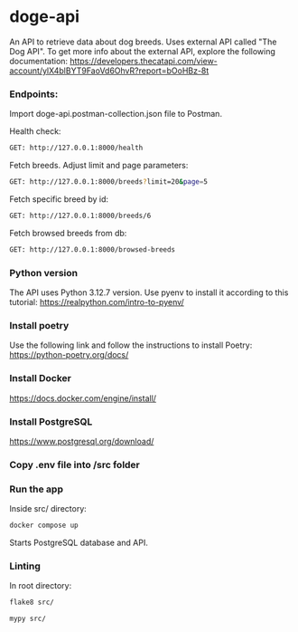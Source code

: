 # doge-api
An API to retrieve data about dog breeds. Uses external API called "The Dog API".
To get more info about the external API, explore the following documentation:
https://developers.thecatapi.com/view-account/ylX4blBYT9FaoVd6OhvR?report=bOoHBz-8t

### Endpoints:
Import doge-api.postman-collection.json file to Postman.

Health check:
```sh
GET: http://127.0.0.1:8000/health
```

Fetch breeds. Adjust limit and page parameters:
```sh
GET: http://127.0.0.1:8000/breeds?limit=20&page=5
```

Fetch specific breed by id:
```sh
GET: http://127.0.0.1:8000/breeds/6
```

Fetch browsed breeds from db:
```sh
GET: http://127.0.0.1:8000/browsed-breeds
```

### Python version
The API uses Python 3.12.7 version. Use pyenv to install it according to this tutorial: https://realpython.com/intro-to-pyenv/

### Install poetry
Use the following link and follow the instructions to install Poetry: https://python-poetry.org/docs/

### Install Docker
https://docs.docker.com/engine/install/

### Install PostgreSQL
https://www.postgresql.org/download/

### Copy .env file into /src folder

### Run the app
Inside src/ directory:
```sh
docker compose up
```
Starts PostgreSQL database and API.

### Linting
In root directory:
```sh
flake8 src/
```
```sh
mypy src/
```




